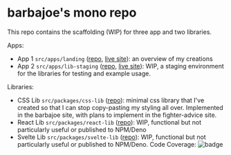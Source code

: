 # barbajoe's mono repo

This repo contains the scaffolding (WIP) for three app and two libraries.

Apps:

- App 1 `src/apps/landing` ([repo](https://github.com/Barbacoa08/barbajoe/tree/main/src/apps/landing), [live site](https://barbajoe.tech/)): an overview of my creations
- App 2 `src/apps/lib-staging` ([repo](https://github.com/Barbacoa08/barbajoe/tree/main/src/apps/lib-staging), [live site](https://lib-staging.barbajoe.tech/)): WIP, a staging environment for the libraries for testing and example usage.

Libraries:

- CSS Lib `src/packages/css-lib` ([repo](https://github.com/Barbacoa08/barbajoe/tree/main/src/packages/css-lib)): minimal css library that I've created so that I can stop copy-pasting my styling all over. Implemented in the barbajoe site, with plans to implement in the fighter-advice site.
- React Lib `src/packages/react-lib` ([repo](https://github.com/Barbacoa08/barbajoe/tree/main/src/packages/react-lib)): WIP, functional but not particularly useful or published to NPM/Deno
- Svelte Lib `src/packages/svelte-lib` ([repo](https://github.com/Barbacoa08/barbajoe/tree/main/src/packages/svelte-lib)): WIP, functional but not particularly useful or published to NPM/Deno. Code Coverage: ![badge](https://img.shields.io/endpoint?url=https://gist.githubusercontent.com/barbacoa08/0549c337c501b3d5d709f55341796e15/raw/jest-coverage-comment__main.json)
